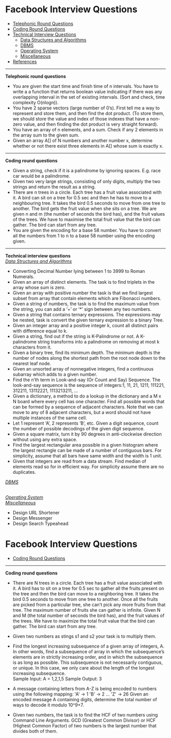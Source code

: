# Facebook Interview Questions
* [Telephonic Round Questions](#telephonic)
* [Coding Round Questions](#coding)
* [Technical Interview Questions](#tech)
   * [Data Structures and Algorithms](#dsalg)
   * [DBMS](#dbms)
   * [Operating System](#os)
   * [Miscellaneous](#misc)
* [References](#ref)
____
<b name="telephonic">Telephonic round questions</b><br/>

- You are given the start time and finish time of n intervals. You have to write a a function that returns boolean value indicating if there was any overlapping interval in the set of existing intervals. (Sort and check, time complexity O(nlogn)).
- You have 2 sparse vectors (large number of 0’s). First tell me a way to represent and store them, and then find the dot product.
(To store them, we should store the value and index of those indexes that have a non-zero value, and then finding the dot product is very straight forward).
- You have an array of n elements, and a sum. Check if any 2 elements in the array sum to the given sum.
- Given an array A[] of N numbers and another number x, determine whether or not there exist three elements in A[] whose sum is exactly x.


----
<b name="coding">Coding round questions</b><br/>

- Given a string, check if it is a palindrome by ignoring spaces. E.g. race car would be a palindrome.
- Given two very large strings, consisting of only digits, multiply the two strings and return the result as a string.
- There are n trees in a circle. Each tree has a fruit value associated with it. A bird can sit on a tree for 0.5 sec and then he has to move to a neighbouring tree. It takes the bird 0.5 seconds to move from one tree to another. The bird gets the fruit value when she sits on a tree. We are given n and m (the number of seconds the bird has), and the fruit values of the trees. We have to maximise the total fruit value that the bird can gather. The bird can start from any tree.
- You are given the encoding for a base 58 number. You have to convert all the numbers from 1 to n to a base 58 number using the encoding given.


----


<b name="tech">Technical interview questions</b><br/>
<i><u name="dsalg">Data Structures and Algorithms</u></i>

- Converting Decimal Number lying between 1 to 3999 to Roman Numerals.
- Given an array of distinct elements. The task is to find triplets in the array whose sum is zero.
- Given an array with positive number the task is that we find largest subset from array that contain elements which are Fibonacci numbers.
- Given a string of numbers, the task is to find the maximum value from the string, you can add a ‘+’ or ‘*’ sign between any two numbers.
- Given a string that contains ternary expressions. The expressions may be nested, task is convert the given ternary expression to a binary Tree.
- Given an integer array and a positive integer k, count all distinct pairs with difference equal to k. 
- Given a string, find out if the string is K-Palindrome or not. A K-palindrome string transforms into a palindrome on removing at most k characters from it.
- Given a binary tree, find its minimum depth. The minimum depth is the number of nodes along the shortest path from the root node down to the nearest leaf node.
- Given an unsorted array of nonnegative integers, find a continuous subarray which adds to a given number.
- Find the n’th term in Look-and-say (Or Count and Say) Sequence. The look-and-say sequence is the sequence of integers:1, 11, 21, 1211, 111221, 312211, 13112221, 1113213211, …
- Given a dictionary, a method to do a lookup in the dictionary and a M x N board where every cell has one character. Find all possible words that can be formed by a sequence of adjacent characters. Note that we can move to any of 8 adjacent characters, but a word should not have multiple instances of the same cell.
- Let 1 represent ‘A’, 2 represents ‘B’, etc. Given a digit sequence, count the number of possible decodings of the given digit sequence.
- Given a square matrix, turn it by 90 degrees in anti-clockwise direction without using any extra space.
- Find the largest rectangular area possible in a given histogram where the largest rectangle can be made of a number of contiguous bars. For simplicity, assume that all bars have same width and the width is 1 unit.
- Given that integers are read from a data stream. Find median of elements read so for in efficient way. For simplicity assume there are no duplicates. 

<i><u name="dbms">DBMS</u></i>

<br/>
<i><u name="os">Operating System</u></i>

<br/>
<i><u name="misc">Miscellaneous</u></i>

- Design URL Shortener
- Design Messenger
- Design Search Typeahead











# Facebook Interview Questions
* [Coding Round Questions](#coding)
____
<b name="coding">Coding round questions</b><br/>

- There are N trees in a circle. Each tree has a fruit value associated with it. A bird has to sit on a tree for 0.5 sec to gather all the fruits present on the tree and then the   bird can move to a neighboring tree. It takes the bird 0.5 seconds to move from one tree to another. Once all the fruits are picked from a particular tree, she can’t pick any     more fruits from that tree. The maximum number of fruits she can gather is infinite.
  Given N and M (the total number of seconds the bird has), and the fruit values of the trees. We have to maximize the total fruit value that the bird can gather. The bird can       start from any tree.<br>
  
- Given two numbers as stings s1 and s2 your task is to multiply them.<br>

- Find the longest increasing subsequence of a given array of integers, A.
  In other words, find a subsequence of array in which the subsequence’s elements are in strictly increasing order, and in which the subsequence is as long as possible.
  This subsequence is not necessarily contiguous, or unique.
  In this case, we only care about the length of the longest increasing subsequence.<br>
    Sample Input:  A = 1,2,1,5
    Sample Output: 3<br>
  

- A message containing letters from A-Z is being encoded to numbers using the following mapping:
  'A' -> 1
  'B' -> 2
   ...
  'Z' -> 26
  Given an encoded message A containing digits, determine the total number of ways to decode it modulo 10^9+7.<br>
  
- Given two numbers, the task is to find the HCF of two numbers using Command Line Arguments. GCD (Greatest Common Divisor) or HCF (Highest Common Factor) of two numbers is the   largest number that divides both of them.<br> 
